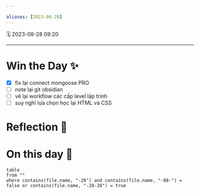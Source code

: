 ```yaml
---

aliases: [2023-08-28]
---
```


🗓  2023-08-28 09:20

___

# Win the Day ✨
- [x] fix lại connect mongoose PRO 
- [ ] note lại git obsidian 
- [ ] vẽ lại workflow các cấp level lập trình 
- [ ] suy nghĩ lựa chọn học lại HTML và CSS

# Reflection 💬

# On this day 🧠

```dataview
table
from ""
where contains(file.name, "-28") and contains(file.name, "-08-") = false or contains(file.name, "-28-28") = true
```